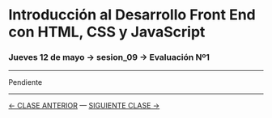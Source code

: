 # Introducción al Desarrollo Front End con HTML, CSS y JavaScript

### Jueves 12 de mayo → sesion_09 → Evaluación Nº1

- - - - - - - 

Pendiente

- - - - - - - 

[← CLASE ANTERIOR](https://github.com/profesorfaco/front-end/tree/main/sesion_08) — [SIGUIENTE CLASE →](https://github.com/profesorfaco/front-end/tree/main/sesion_10)
